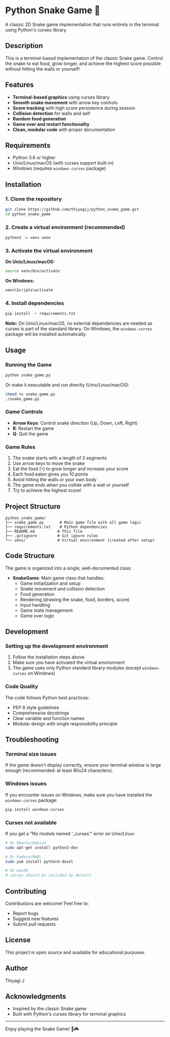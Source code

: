 # Python Snake Game 🐍

A classic 2D Snake game implementation that runs entirely in the terminal using Python's curses library.

## Description

This is a terminal-based implementation of the classic Snake game. Control the snake to eat food, grow longer, and achieve the highest score possible without hitting the walls or yourself!

## Features

- **Terminal-based graphics** using curses library
- **Smooth snake movement** with arrow key controls
- **Score tracking** with high score persistence during session
- **Collision detection** for walls and self
- **Random food generation**
- **Game over and restart functionality**
- **Clean, modular code** with proper documentation

## Requirements

- Python 3.6 or higher
- Unix/Linux/macOS (with curses support built-in)
- Windows (requires `windows-curses` package)

## Installation

### 1. Clone the repository

```bash
git clone https://github.com/thiyagij/python_snake_game.git
cd python_snake_game
```

### 2. Create a virtual environment (recommended)

```bash
python3 -m venv venv
```

### 3. Activate the virtual environment

**On Unix/Linux/macOS:**
```bash
source venv/bin/activate
```

**On Windows:**
```bash
venv\Scripts\activate
```

### 4. Install dependencies

```bash
pip install -r requirements.txt
```

**Note:** On Unix/Linux/macOS, no external dependencies are needed as curses is part of the standard library. On Windows, the `windows-curses` package will be installed automatically.

## Usage

### Running the Game

```bash
python snake_game.py
```

Or make it executable and run directly (Unix/Linux/macOS):

```bash
chmod +x snake_game.py
./snake_game.py
```

### Game Controls

- **Arrow Keys**: Control snake direction (Up, Down, Left, Right)
- **R**: Restart the game
- **Q**: Quit the game

### Game Rules

1. The snake starts with a length of 3 segments
2. Use arrow keys to move the snake
3. Eat the food (`*`) to grow longer and increase your score
4. Each food eaten gives you 10 points
5. Avoid hitting the walls or your own body
6. The game ends when you collide with a wall or yourself
7. Try to achieve the highest score!

## Project Structure

```
python_snake_game/
├── snake_game.py       # Main game file with all game logic
├── requirements.txt    # Python dependencies
├── README.md          # This file
├── .gitignore         # Git ignore rules
└── venv/              # Virtual environment (created after setup)
```

## Code Structure

The game is organized into a single, well-documented class:

- **SnakeGame**: Main game class that handles:
  - Game initialization and setup
  - Snake movement and collision detection
  - Food generation
  - Rendering (drawing the snake, food, borders, score)
  - Input handling
  - Game state management
  - Game over logic

## Development

### Setting up the development environment

1. Follow the installation steps above
2. Make sure you have activated the virtual environment
3. The game uses only Python standard library modules (except `windows-curses` on Windows)

### Code Quality

The code follows Python best practices:
- PEP 8 style guidelines
- Comprehensive docstrings
- Clear variable and function names
- Modular design with single responsibility principle

## Troubleshooting

### Terminal size issues

If the game doesn't display correctly, ensure your terminal window is large enough (recommended: at least 80x24 characters).

### Windows issues

If you encounter issues on Windows, make sure you have installed the `windows-curses` package:

```bash
pip install windows-curses
```

### Curses not available

If you get a "No module named '_curses'" error on Unix/Linux:

```bash
# On Ubuntu/Debian
sudo apt-get install python3-dev

# On Fedora/RHEL
sudo yum install python3-devel

# On macOS
# curses should be included by default
```

## Contributing

Contributions are welcome! Feel free to:
- Report bugs
- Suggest new features
- Submit pull requests

## License

This project is open source and available for educational purposes.

## Author

Thiyagi J

## Acknowledgments

- Inspired by the classic Snake game
- Built with Python's curses library for terminal graphics

---

Enjoy playing the Snake Game! 🐍🎮
